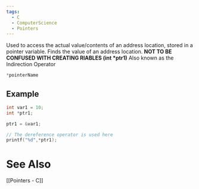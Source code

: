 ```yaml
---
tags:
  - C
  - ComputerScience
  - Pointers
---
```


Used to access the actual value/contents of an address location, stored in a pointer variable. Finds the value of an address location.
**NOT TO BE CONFUSED WITH CREATING RIABLES (int \*ptr1)**
Also known as the Indirection Operator
``` c
*pointerName
```

## Example
``` c
int var1 = 10;
int *ptr1;

ptr1 = &var1;

// The dereference operator is used here
printf("%d",*ptr1);
```

# See Also
[[Pointers - C]]